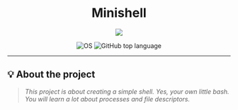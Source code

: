 <div align=center >
<h1>Minishell</h1>
</div>
<p align="center">
    <img src="https://user-images.githubusercontent.com/81205527/206884965-cfe1b09f-0c6c-4a9d-b252-a9fffb78dfef.png">
</p>
<p align="center">
    <img src="https://img.shields.io/badge/OS-Linux-blue" alt="OS">
    <img alt="GitHub top language" src="https://img.shields.io/github/languages/top/surfi89/get_next_line?color=blue" />
</p>

---

## 💡 About the project

> _This project is about creating a simple shell.
Yes, your own little bash.
You will learn a lot about processes and file descriptors._


